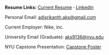 
**Resume Links:**  [Current Resume](https://github.com/aks5bx/CurrentResume/blob/main/AdiSrikanthResumeW23.pdf)  **·**  [LinkedIn](https://www.linkedin.com/in/adi-srikanth/)  

Personal Email:  adisrikanth.aks@gmail.com

Current Employer:  Nike, inc.

University Email (Graduate):  aks9136@nyu.edu

NYU Capstone Presentation:  [Capstone Poster](https://github.com/aks5bx/CurrentResume/blob/main/Capstone%20Poster.pdf)
